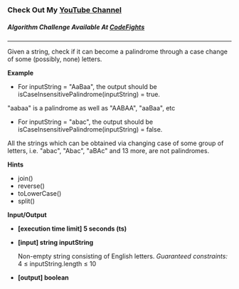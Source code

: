 ### Check Out My [YouTube Channel](https://www.youtube.com/@golbargnet)

##### Algorithm Challenge Available At [CodeFights](https://codefights.com/arcade/code-arcade/book-market/G9wj2j6zaWwFWsise)
---
Given a string, check if it can become a palindrome through a case change of some (possibly, none) letters.

**Example**

- For inputString = "AaBaa", the output should be
  isCaseInsensitivePalindrome(inputString) = true.

"aabaa" is a palindrome as well as "AABAA", "aaBaa", etc

- For inputString = "abac", the output should be
  isCaseInsensitivePalindrome(inputString) = false.

All the strings which can be obtained via changing case of some group of letters, i.e. "abac", "Abac", "aBAc" and 13 more, are not palindromes.

**Hints**
-   join()
-   reverse()
-   toLowerCase()
-   split()


**Input/Output**

-   **[execution time limit] 5 seconds (ts)**

-   **[input] string inputString**

    Non-empty string consisting of English letters.
    *Guaranteed constraints:* 4 ≤ inputString.length ≤ 10

-   **[output] boolean**